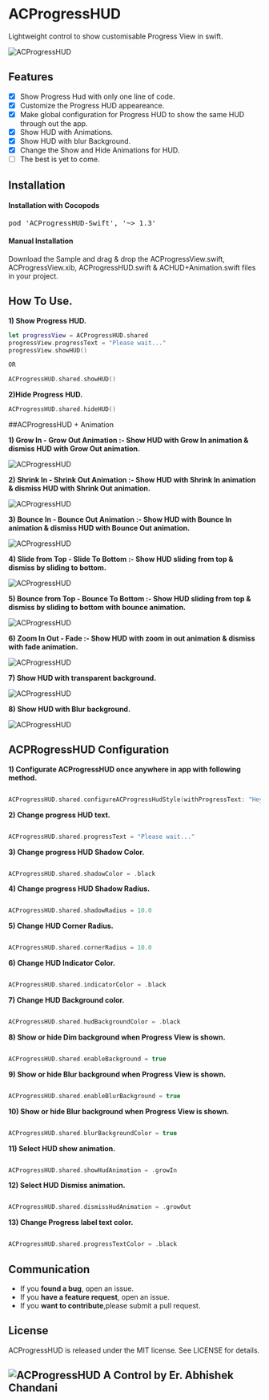 # ACProgressHUD
Lightweight control to show customisable Progress View in swift.

![ACProgressHUD](https://github.com/ErAbhishekChandani/ACProgressHUD/blob/master/ACProgressHUD/Example%20Assets/progressView.png)

## Features

- [x] Show Progress Hud with only one line of code.
- [x] Customize the Progress HUD appeareance.
- [x] Make global configuration for Progress HUD to show the same HUD through out the app.
- [x] Show HUD with Animations.
- [x] Show HUD with blur Background.
- [x] Change the Show and Hide Animations for HUD.
- [ ] The best is yet to come.

## Installation

#### Installation with Cocopods


<div class="highlight highlight-source-shell"><pre>pod 'ACProgressHUD-Swift', '~> 1.3' </pre></div>

#### Manual Installation

Download the Sample and drag & drop the ACProgressView.swift, ACProgressView.xib, ACProgressHUD.swift & ACHUD+Animation.swift files in your project.


## How To Use.

**1) Show Progress HUD.**

```swift
let progressView = ACProgressHUD.shared
progressView.progressText = "Please wait..."
progressView.showHUD()

OR

ACProgressHUD.shared.showHUD()


```

**2)Hide Progress HUD.**

```swift
ACProgressHUD.shared.hideHUD()
```

##ACProgressHUD + Animation

**1) Grow In - Grow Out Animation :- Show HUD with Grow In animation & dismiss HUD with Grow Out animation.** 

![ACProgressHUD](https://github.com/ErAbhishekChandani/ACProgressHUD/blob/master/ACProgressHUD/Example%20Assets/growInGrowOut.gif)

**2) Shrink In - Shrink Out Animation :- Show HUD with Shrink In animation & dismiss HUD with Shrink Out animation.**

![ACProgressHUD](https://github.com/ErAbhishekChandani/ACProgressHUD/blob/master/ACProgressHUD/Example%20Assets/shrinkInShrinkOut.gif)

**3) Bounce In - Bounce Out Animation :- Show HUD with Bounce In animation & dismiss HUD with Bounce Out animation.**

![ACProgressHUD](https://github.com/ErAbhishekChandani/ACProgressHUD/blob/master/ACProgressHUD/Example%20Assets/bounceInOUT.gif)

**4) Slide from Top - Slide To Bottom :- Show HUD sliding from top & dismiss by sliding to bottom.**

![ACProgressHUD](https://github.com/ErAbhishekChandani/ACProgressHUD/blob/master/ACProgressHUD/Example%20Assets/slideFromTop.gif)

**5) Bounce from Top - Bounce To Bottom :- Show HUD sliding from top & dismiss by sliding to bottom with bounce animation.**

![ACProgressHUD](https://github.com/ErAbhishekChandani/ACProgressHUD/blob/master/ACProgressHUD/Example%20Assets/bounceTopToBottom.gif)

**6) Zoom In Out - Fade :- Show HUD with zoom in out animation & dismiss with fade animation.**

![ACProgressHUD](https://github.com/ErAbhishekChandani/ACProgressHUD/blob/master/ACProgressHUD/Example%20Assets/zoomINOut.gif)

**7) Show HUD with transparent background.**

![ACProgressHUD](https://github.com/ErAbhishekChandani/ACProgressHUD/blob/master/ACProgressHUD/Example%20Assets/enableBackground.gif)

**8) Show HUD with Blur background.**

![ACProgressHUD](https://github.com/ErAbhishekChandani/ACProgressHUD/blob/master/ACProgressHUD/Example%20Assets/blurBackground.gif)

## ACPRogressHUD Configuration

**1) Configurate ACProgressHUD once anywhere in app with following method.**

```swift

ACProgressHUD.shared.configureACProgressHudStyle(withProgressText: "Hey Please wait..",hudBackgroundColor: UIColor.white, shadowColor: UIColor.black, shadowRadius: 10, cornerRadius: 5, indicatorColor: UIColor.blue, enableBackground: false, backgroundColor: UIColor.black, backgroundColorAlpha: 0.3, enableBlurBackground: false,showHudAnimation: .growIn,dismissHudAnimation: .growOut)

```

**2) Change progress HUD text.**

```swift

ACProgressHUD.shared.progressText = "Please wait..."

```
**3) Change progress HUD Shadow Color.**

```swift

ACProgressHUD.shared.shadowColor = .black

```
**4) Change progress HUD Shadow Radius.**

```swift

ACProgressHUD.shared.shadowRadius = 10.0

```

**5) Change HUD Corner Radius.**

```swift

ACProgressHUD.shared.cornerRadius = 10.0

```
**6) Change HUD Indicator Color.**

```swift

ACProgressHUD.shared.indicatorColor = .black

```
**7) Change HUD Background color.**

```swift

ACProgressHUD.shared.hudBackgroundColor = .black

```
**8) Show or hide Dim background when Progress View is shown.**

```swift

ACProgressHUD.shared.enableBackground = true

```
**9) Show or hide Blur background when Progress View is shown.**

```swift

ACProgressHUD.shared.enableBlurBackground = true

```
**10) Show or hide Blur background when Progress View is shown.**

```swift

ACProgressHUD.shared.blurBackgroundColor = true

```

**11) Select HUD show animation.**

```swift

ACProgressHUD.shared.showHudAnimation = .growIn

```
**12) Select HUD Dismiss animation.**

```swift

ACProgressHUD.shared.dismissHudAnimation = .growOut

```
**13) Change Progress label text color.**

```swift

ACProgressHUD.shared.progressTextColor = .black

```


## Communication

- If you **found a bug**, open an issue.
- If you **have a feature request**, open an issue.
- If you **want to contribute**,please submit a pull request.

## License
ACProgressHUD is released under the MIT license. See LICENSE for details.


## ![ACProgressHUD](https://github.com/ErAbhishekChandani/ACProgressHUD/blob/master/ACProgressHUD/Example%20Assets/AC.png) A Control by Er. Abhishek Chandani
